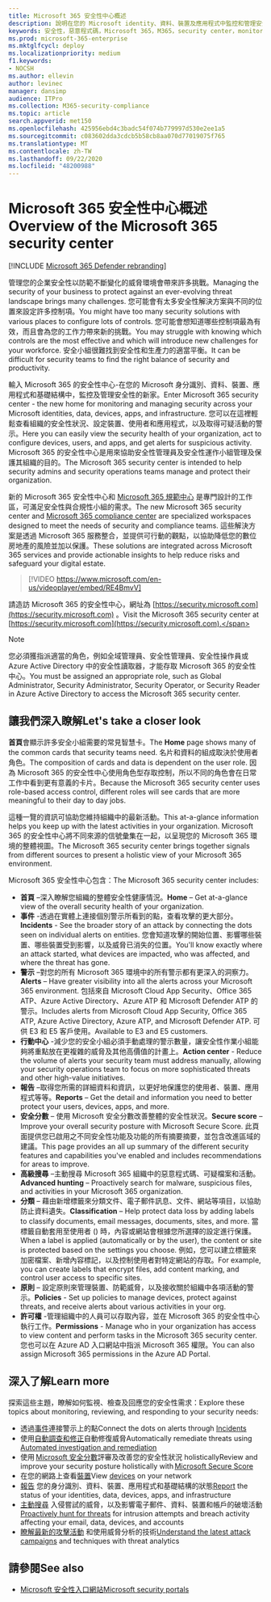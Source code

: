 ```yaml
---
title: Microsoft 365 安全性中心概述
description: 說明在您的 Microsoft identity、資料、裝置及應用程式中監控和管理安全性的新家。
keywords: 安全性，惡意程式碼，Microsoft 365，M365，security center，monitor，report，identity，data，裝置，應用程式
ms.prod: microsoft-365-enterprise
ms.mktglfcycl: deploy
ms.localizationpriority: medium
f1.keywords:
- NOCSH
ms.author: ellevin
author: levinec
manager: dansimp
audience: ITPro
ms.collection: M365-security-compliance
ms.topic: article
search.appverid: met150
ms.openlocfilehash: 425956ebd4c3badc54f074b779997d530e2ee1a5
ms.sourcegitcommit: c083602dda3cdcb5b58cb8aa070d77019075f765
ms.translationtype: MT
ms.contentlocale: zh-TW
ms.lasthandoff: 09/22/2020
ms.locfileid: "48200988"
---
```

# <a name="overview-of-the-microsoft-365-security-center"></a><span data-ttu-id="11d5f-104">Microsoft 365 安全性中心概述</span><span class="sxs-lookup"><span data-stu-id="11d5f-104">Overview of the Microsoft 365 security center</span></span>

[!INCLUDE [Microsoft 365 Defender rebranding](../includes/microsoft-defender.md)]


<span data-ttu-id="11d5f-105">管理您的企業安全性以防範不斷變化的威脅環境會帶來許多挑戰。</span><span class="sxs-lookup"><span data-stu-id="11d5f-105">Managing the security of your business to protect against an ever-evolving threat landscape brings many challenges.</span></span> <span data-ttu-id="11d5f-106">您可能會有太多安全性解決方案與不同的位置來設定許多控制項。</span><span class="sxs-lookup"><span data-stu-id="11d5f-106">You might have too many security solutions with various places to configure lots of controls.</span></span> <span data-ttu-id="11d5f-107">您可能會想知道哪些控制項最為有效，而且會為您的工作力帶來新的挑戰。</span><span class="sxs-lookup"><span data-stu-id="11d5f-107">You may struggle with knowing which controls are the most effective and which will introduce new challenges for your workforce.</span></span> <span data-ttu-id="11d5f-108">安全小組很難找到安全性和生產力的適當平衡。</span><span class="sxs-lookup"><span data-stu-id="11d5f-108">It can be difficult for security teams to find the right balance of security and productivity.</span></span>

<span data-ttu-id="11d5f-109">輸入 Microsoft 365 的安全性中心-在您的 Microsoft 身分識別、資料、裝置、應用程式和基礎結構中，監控及管理安全性的新家。</span><span class="sxs-lookup"><span data-stu-id="11d5f-109">Enter Microsoft 365 security center - the new home for monitoring and managing security across your Microsoft identities, data, devices, apps, and infrastructure.</span></span> <span data-ttu-id="11d5f-110">您可以在這裡輕鬆查看組織的安全性狀況、設定裝置、使用者和應用程式，以及取得可疑活動的警示。</span><span class="sxs-lookup"><span data-stu-id="11d5f-110">Here you can easily view the security health of your organization, act to configure devices, users, and apps, and get alerts for suspicious activity.</span></span> <span data-ttu-id="11d5f-111">Microsoft 365 的安全性中心是用來協助安全性管理員及安全性運作小組管理及保護其組織的目的。</span><span class="sxs-lookup"><span data-stu-id="11d5f-111">The Microsoft 365 security center is intended to help security admins and security operations teams manage and protect their organization.</span></span>

<span data-ttu-id="11d5f-112">新的 Microsoft 365 安全性中心和 [Microsoft 365 規範中心](https://docs.microsoft.com/microsoft-365/compliance/microsoft-365-compliance-center) 是專門設計的工作區，可滿足安全性與合規性小組的需求。</span><span class="sxs-lookup"><span data-stu-id="11d5f-112">The new Microsoft 365 security center and [Microsoft 365 compliance center](https://docs.microsoft.com/microsoft-365/compliance/microsoft-365-compliance-center) are specialized workspaces designed to meet the needs of security and compliance teams.</span></span> <span data-ttu-id="11d5f-113">這些解決方案是透過 Microsoft 365 服務整合，並提供可行動的觀點，以協助降低您的數位房地產的風險並加以保護。</span><span class="sxs-lookup"><span data-stu-id="11d5f-113">These solutions are integrated across Microsoft 365 services and provide actionable insights to help reduce risks and safeguard your digital estate.</span></span>

>[!VIDEO https://www.microsoft.com/en-us/videoplayer/embed/RE4BmvV]

<span data-ttu-id="11d5f-114">請造訪 Microsoft 365 的安全性中心，網址為 [https://security.microsoft.com](https://security.microsoft.com) 。</span><span class="sxs-lookup"><span data-stu-id="11d5f-114">Visit the Microsoft 365 security center at [https://security.microsoft.com](https://security.microsoft.com).</span></span> 

> [!NOTE]
> <span data-ttu-id="11d5f-115">您必須獲指派適當的角色，例如全域管理員、安全性管理員、安全性操作員或 Azure Active Directory 中的安全性讀取器，才能存取 Microsoft 365 的安全性中心。</span><span class="sxs-lookup"><span data-stu-id="11d5f-115">You must be assigned an appropriate role, such as Global Administrator, Security Administrator, Security Operator, or Security Reader in Azure Active Directory to access the Microsoft 365 security center.</span></span>


## <a name="lets-take-a-closer-look"></a><span data-ttu-id="11d5f-116">讓我們深入瞭解</span><span class="sxs-lookup"><span data-stu-id="11d5f-116">Let's take a closer look</span></span>

<span data-ttu-id="11d5f-117">**首頁**會顯示許多安全小組需要的常見智慧卡。</span><span class="sxs-lookup"><span data-stu-id="11d5f-117">The **Home** page shows many of the common cards that security teams need.</span></span> <span data-ttu-id="11d5f-118">名片和資料的組成取決於使用者角色。</span><span class="sxs-lookup"><span data-stu-id="11d5f-118">The composition of cards and data is dependent on the user role.</span></span> <span data-ttu-id="11d5f-119">因為 Microsoft 365 的安全性中心使用角色型存取控制，所以不同的角色會在日常工作中看到更有意義的卡片。</span><span class="sxs-lookup"><span data-stu-id="11d5f-119">Because the Microsoft 365 security center uses role-based access control, different roles will see cards that are more meaningful to their day to day jobs.</span></span>  

<span data-ttu-id="11d5f-120">這種一覽的資訊可協助您維持組織中的最新活動。</span><span class="sxs-lookup"><span data-stu-id="11d5f-120">This at-a-glance information helps you keep up with the latest activities in your organization.</span></span> <span data-ttu-id="11d5f-121">Microsoft 365 的安全性中心將不同來源的信號彙集在一起，以呈現您的 Microsoft 365 環境的整體視圖。</span><span class="sxs-lookup"><span data-stu-id="11d5f-121">The Microsoft 365 security center brings together signals from different sources to present a holistic view of your Microsoft 365 environment.</span></span>

<span data-ttu-id="11d5f-122">Microsoft 365 安全性中心包含：</span><span class="sxs-lookup"><span data-stu-id="11d5f-122">The Microsoft 365 security center includes:</span></span>

* <span data-ttu-id="11d5f-123">**首頁** –深入瞭解您組織的整體安全性健康情況。</span><span class="sxs-lookup"><span data-stu-id="11d5f-123">**Home** – Get at-a-glance view of the overall security health of your organization.</span></span>
* <span data-ttu-id="11d5f-124">**事件** -透過在實體上連接個別警示所看到的點，查看攻擊的更大部分。</span><span class="sxs-lookup"><span data-stu-id="11d5f-124">**Incidents** - See the broader story of an attack by connecting the dots seen on individual alerts on entities.</span></span> <span data-ttu-id="11d5f-125">您會知道攻擊的開始位置、影響哪些裝置、哪些裝置受到影響，以及威脅已消失的位置。</span><span class="sxs-lookup"><span data-stu-id="11d5f-125">You'll know exactly where an attack started, what devices are impacted, who was affected, and where the threat has gone.</span></span>
* <span data-ttu-id="11d5f-126">**警示** –對您的所有 Microsoft 365 環境中的所有警示都有更深入的洞察力。</span><span class="sxs-lookup"><span data-stu-id="11d5f-126">**Alerts** – Have greater visibility into all the alerts across your Microsoft 365 environment.</span></span> <span data-ttu-id="11d5f-127">包括來自 Microsoft Cloud App Security、Office 365 ATP、Azure Active Directory、Azure ATP 和 Microsoft Defender ATP 的警示。</span><span class="sxs-lookup"><span data-stu-id="11d5f-127">Includes alerts from Microsoft Cloud App Security, Office 365 ATP, Azure Active Directory, Azure ATP, and Microsoft Defender ATP.</span></span> <span data-ttu-id="11d5f-128">可供 E3 和 E5 客戶使用。</span><span class="sxs-lookup"><span data-stu-id="11d5f-128">Available to E3 and E5 customers.</span></span>  
* <span data-ttu-id="11d5f-129">**行動中心** -減少您的安全小組必須手動處理的警示數量，讓安全性作業小組能夠將重點放在更複雜的威脅及其他高價值的計畫上。</span><span class="sxs-lookup"><span data-stu-id="11d5f-129">**Action center** - Reduce the volume of alerts your security team must address manually, allowing your security operations team to focus on more sophisticated threats and other high-value initiatives.</span></span>
* <span data-ttu-id="11d5f-130">**報告** –取得您所需的詳細資料和資訊，以更好地保護您的使用者、裝置、應用程式等等。</span><span class="sxs-lookup"><span data-stu-id="11d5f-130">**Reports** – Get the detail and information you need to better protect your users, devices, apps, and more.</span></span>
* <span data-ttu-id="11d5f-131">**安全分數** – 使用 Microsoft 安全分數改善整體的安全性狀況。</span><span class="sxs-lookup"><span data-stu-id="11d5f-131">**Secure score** – Improve your overall security posture with Microsoft Secure Score.</span></span> <span data-ttu-id="11d5f-132">此頁面提供您已啟用之不同安全性功能及功能的所有摘要摘要，並包含改進區域的建議。</span><span class="sxs-lookup"><span data-stu-id="11d5f-132">This page provides an all up summary of the different security features and capabilities you've enabled and includes recommendations for areas to improve.</span></span>
* <span data-ttu-id="11d5f-133">**高級搜尋** –主動搜尋 Microsoft 365 組織中的惡意程式碼、可疑檔案和活動。</span><span class="sxs-lookup"><span data-stu-id="11d5f-133">**Advanced hunting** – Proactively search for malware, suspicious files, and activities in your Microsoft 365 organization.</span></span>
* <span data-ttu-id="11d5f-134">**分類** – 藉由新增標籤來分類文件、電子郵件訊息、文件、網站等項目，以協助防止資料遺失。</span><span class="sxs-lookup"><span data-stu-id="11d5f-134">**Classification** – Help protect data loss by adding labels to classify documents, email messages, documents, sites, and more.</span></span> <span data-ttu-id="11d5f-135">當標籤自動套用至使用者 () 時，內容或網站會根據您所選擇的設定進行保護。</span><span class="sxs-lookup"><span data-stu-id="11d5f-135">When a label is applied (automatically or by the user), the content or site is protected based on the settings you choose.</span></span> <span data-ttu-id="11d5f-136">例如，您可以建立標籤來加密檔案、新增內容標記，以及控制使用者對特定網站的存取。</span><span class="sxs-lookup"><span data-stu-id="11d5f-136">For example, you can create labels that encrypt files, add content marking, and control user access to specific sites.</span></span>
* <span data-ttu-id="11d5f-137">**原則** – 設定原則來管理裝置、防範威脅，以及接收關於組織中各項活動的警示。</span><span class="sxs-lookup"><span data-stu-id="11d5f-137">**Policies** - Set up policies to manage devices, protect against threats, and receive alerts about various activities in your org.</span></span>
* <span data-ttu-id="11d5f-138">**許可權** -管理組織中的人員可以存取內容，並在 Microsoft 365 的安全性中心執行工作。</span><span class="sxs-lookup"><span data-stu-id="11d5f-138">**Permissions** - Manage who in your organization has access to view content and perform tasks in the Microsoft 365 security center.</span></span> <span data-ttu-id="11d5f-139">您也可以在 Azure AD 入口網站中指派 Microsoft 365 權限。</span><span class="sxs-lookup"><span data-stu-id="11d5f-139">You can also assign Microsoft 365 permissions in the Azure AD Portal.</span></span>

## <a name="learn-more"></a><span data-ttu-id="11d5f-140">深入了解</span><span class="sxs-lookup"><span data-stu-id="11d5f-140">Learn more</span></span>

<span data-ttu-id="11d5f-141">探索這些主題，瞭解如何監視、檢查及回應您的安全性需求：</span><span class="sxs-lookup"><span data-stu-id="11d5f-141">Explore these topics about monitoring, reviewing, and responding to your security needs:</span></span>

- <span data-ttu-id="11d5f-142">透過[事件](incident-queue.md)連接警示上的點</span><span class="sxs-lookup"><span data-stu-id="11d5f-142">Connect the dots on alerts through [Incidents](incident-queue.md)</span></span>
- <span data-ttu-id="11d5f-143">使用[自動調查和修正](mtp-autoir.md)自動修復威脅</span><span class="sxs-lookup"><span data-stu-id="11d5f-143">Automatically remediate threats using [Automated investigation and remediation](mtp-autoir.md)</span></span>
- <span data-ttu-id="11d5f-144">使用 [Microsoft 安全分數](microsoft-secure-score.md)評審及改善您的安全性狀況 holistically</span><span class="sxs-lookup"><span data-stu-id="11d5f-144">Review and improve your security posture holistically with [Microsoft Secure Score](microsoft-secure-score.md)</span></span>
- <span data-ttu-id="11d5f-145">在您的網路上查看[裝置](device-profile.md)</span><span class="sxs-lookup"><span data-stu-id="11d5f-145">View [devices](device-profile.md) on your network</span></span>
- <span data-ttu-id="11d5f-146">[報告](monitoring-and-reporting.md) 您的身分識別、資料、裝置、應用程式和基礎結構的狀態</span><span class="sxs-lookup"><span data-stu-id="11d5f-146">[Report](monitoring-and-reporting.md) the status of your identities, data, devices, apps, and infrastructure</span></span>
- <span data-ttu-id="11d5f-147">[主動搜尋](advanced-hunting-overview.md) 入侵嘗試的威脅，以及影響電子郵件、資料、裝置和帳戶的破壞活動</span><span class="sxs-lookup"><span data-stu-id="11d5f-147">[Proactively hunt for threats](advanced-hunting-overview.md) for intrusion attempts and breach activity affecting your email, data, devices, and accounts</span></span>
- <span data-ttu-id="11d5f-148">[瞭解最新的攻擊活動](latest-attack-campaigns.md) 和使用威脅分析的技術</span><span class="sxs-lookup"><span data-stu-id="11d5f-148">[Understand the latest attack campaigns](latest-attack-campaigns.md) and techniques with threat analytics</span></span>

## <a name="see-also"></a><span data-ttu-id="11d5f-149">請參閱</span><span class="sxs-lookup"><span data-stu-id="11d5f-149">See also</span></span>

- [<span data-ttu-id="11d5f-150">Microsoft 安全性入口網站</span><span class="sxs-lookup"><span data-stu-id="11d5f-150">Microsoft security portals</span></span>](portals.md)
